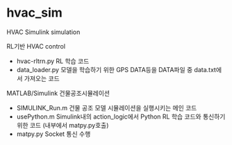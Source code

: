 # hvac_sim

HVAC Simulink simulation

RL기반 HVAC control
- hvac-rltrn.py  RL 학습 코드
- data_loader.py	모델을 학습하기 위한 GPS DATA등을 DATA파일 중 data.txt에서 가져오는 코드

MATLAB/Simulink 건물공조시뮬레이션
- SIMULINK_Run.m	건물 공조 모델 시뮬레이션을 실행시키는 메인 코드
- usePython.m	Simulink내의 action_logic에서 Python RL 학습 코드와 통신하기 위한 코드 (내부에서 matpy.py호출)
- matpy.py	 Socket 통신 수행
